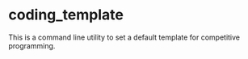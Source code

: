 # coding_template
This is a command line utility to set a default template for competitive programming.
